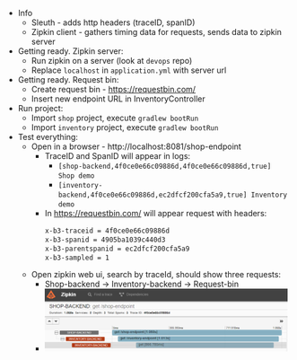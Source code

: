 * Info
    * Sleuth - adds http headers (traceID, spanID)
    * Zipkin client - gathers timing data for requests, sends data to zipkin server
* Getting ready. Zipkin server:
    * Run zipkin on a server (look at `devops` repo)
    * Replace `localhost` in `application.yml` with server url
* Getting ready. Request bin:
    * Create request bin - https://requestbin.com/
    * Insert new endpoint URL in InventoryController
* Run project:
    * Import `shop` project, execute `gradlew bootRun`
    * Import `inventory` project, execute `gradlew bootRun`
* Test everything:
    * Open in a browser - http://localhost:8081/shop-endpoint
        * TraceID and SpanID will appear in logs: 
            * `[shop-backend,4f0ce0e66c09886d,4f0ce0e66c09886d,true] Shop demo`
            * `[inventory-backend,4f0ce0e66c09886d,ec2dfcf200cfa5a9,true] Inventory demo`
        * In https://requestbin.com/ will appear request with headers:
            ```
            x-b3-traceid = 4f0ce0e66c09886d
            x-b3-spanid = 4905ba1039c440d3
            x-b3-parentspanid = ec2dfcf200cfa5a9
            x-b3-sampled = 1
            ```
    * Open zipkin web ui, search by traceId, should show three requests:
        * Shop-backend -> Inventory-backend -> Request-bin
        * ![](zipkin-web-ui.png)
